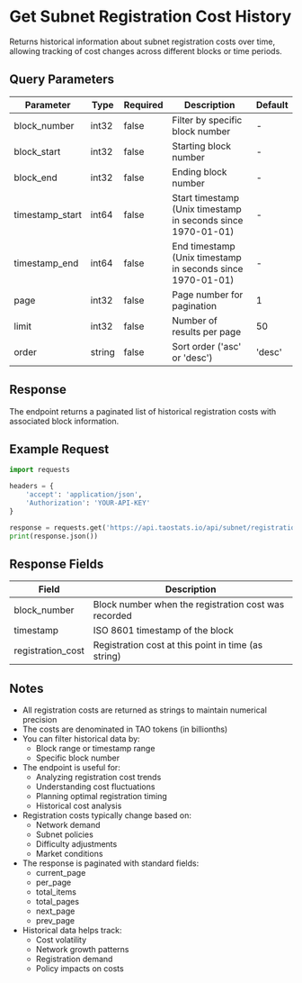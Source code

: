 # Get Subnet Registration Cost History

Returns historical information about subnet registration costs over time, allowing tracking of cost changes across different blocks or time periods.

## Query Parameters
| Parameter | Type | Required | Description | Default |
|-----------|------|----------|-------------|---------|
| block_number | int32 | false | Filter by specific block number | - |
| block_start | int32 | false | Starting block number | - |
| block_end | int32 | false | Ending block number | - |
| timestamp_start | int64 | false | Start timestamp (Unix timestamp in seconds since 1970-01-01) | - |
| timestamp_end | int64 | false | End timestamp (Unix timestamp in seconds since 1970-01-01) | - |
| page | int32 | false | Page number for pagination | 1 |
| limit | int32 | false | Number of results per page | 50 |
| order | string | false | Sort order ('asc' or 'desc') | 'desc' |

## Response
The endpoint returns a paginated list of historical registration costs with associated block information.

## Example Request

```python
import requests

headers = {
    'accept': 'application/json',
    'Authorization': 'YOUR-API-KEY'
}

response = requests.get('https://api.taostats.io/api/subnet/registration_cost/history/v1', headers=headers)
print(response.json())
```

## Response Fields
| Field | Description |
|-------|-------------|
| block_number | Block number when the registration cost was recorded |
| timestamp | ISO 8601 timestamp of the block |
| registration_cost | Registration cost at this point in time (as string) |

## Notes
- All registration costs are returned as strings to maintain numerical precision
- The costs are denominated in TAO tokens (in billionths)
- You can filter historical data by:
  - Block range or timestamp range
  - Specific block number
- The endpoint is useful for:
  - Analyzing registration cost trends
  - Understanding cost fluctuations
  - Planning optimal registration timing
  - Historical cost analysis
- Registration costs typically change based on:
  - Network demand
  - Subnet policies
  - Difficulty adjustments
  - Market conditions
- The response is paginated with standard fields:
  - current_page
  - per_page
  - total_items
  - total_pages
  - next_page
  - prev_page
- Historical data helps track:
  - Cost volatility
  - Network growth patterns
  - Registration demand
  - Policy impacts on costs 